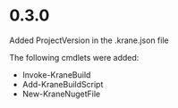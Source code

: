 # 0.3.0

Added ProjectVersion in the .krane.json file

The following cmdlets were added:
- Invoke-KraneBuild
- Add-KraneBuildScript
- New-KraneNugetFile